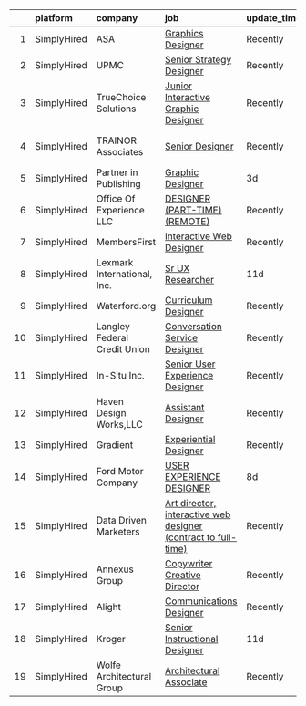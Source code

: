 

|    | platform    | company                      | job                                                                                                                                                                             | update_time   | location         |
|---:|:------------|:-----------------------------|:--------------------------------------------------------------------------------------------------------------------------------------------------------------------------------|:--------------|:-----------------|
|  1 | SimplyHired | ASA                          | [Graphics Designer](https://www.simplyhired.com/job/hXCOGKRB7zNtjHab4D6rXznXqNSgCpEMu-IwLCuYGZqi7QyIpJIn3g?q=interactive+designer)                                              | Recently      | Remote           |
|  2 | SimplyHired | UPMC                         | [Senior Strategy Designer](https://www.simplyhired.com/job/Nn20cytjYD-_PmAlVyMXuFtxxH70z0d-Rv5Clc0vja_eXs0budoSug?q=interactive+designer)                                       | Recently      | Pittsburgh, PA   |
|  3 | SimplyHired | TrueChoice Solutions         | [Junior Interactive Graphic Designer](https://www.simplyhired.com/job/b0r1RBIi4whGicGMw_yrBxO61MP7dwIbFlDqaLn9qkpwZHf_GnY50w?q=interactive+designer)                            | Recently      | Remote           |
|  4 | SimplyHired | TRAINOR Associates           | [Senior Designer](https://www.simplyhired.com/job/8W051Wzps4yXmKQnT2PQncTxJkpXZ9XOtIrqEgcTA9N4NCmOypwzyA?q=interactive+designer)                                                | Recently      | New Hartford, NY |
|  5 | SimplyHired | Partner in Publishing        | [Graphic Designer](https://www.simplyhired.com/job/lHYowF63VQDnIvAPbdL8PrEIabKeM1eZlYRGDnYh6qvXm2tr_QUwUw?q=interactive+designer)                                               | 3d            | Remote           |
|  6 | SimplyHired | Office Of Experience LLC     | [DESIGNER (PART-TIME) (REMOTE)](https://www.simplyhired.com/job/yUtNm7aP5k7lf3a27Q4KIbyvuM9A7WQE2tgKPjPrP4xRwKfFS33ECw?q=interactive+designer)                                  | Recently      | Chicago, IL      |
|  7 | SimplyHired | MembersFirst                 | [Interactive Web Designer](https://www.simplyhired.com/job/BApHw7JGz5-TXEuoNQo_xTM4-1lhJYJe2kJ5_qyxwtF_akJ0pzfOFA?q=interactive+designer)                                       | Recently      | Remote           |
|  8 | SimplyHired | Lexmark International, Inc.  | [Sr UX Researcher](https://www.simplyhired.com/job/0onL9VxxXQ_7rcfxaMvdo8OQ9y_5Srha0mexhBhixmfbFggc2yOXQw?q=interactive+designer)                                               | 11d           | Lexington, KY    |
|  9 | SimplyHired | Waterford.org                | [Curriculum Designer](https://www.simplyhired.com/job/0SP_YPXc0jKVMaS681lMA-fSryWe5MrTwEZN9z3FIzKmWbncFrwAFw?q=interactive+designer)                                            | Recently      | Remote           |
| 10 | SimplyHired | Langley Federal Credit Union | [Conversation Service Designer](https://www.simplyhired.com/job/Fb3buihtffxd4qgDCLqiEFdEFznwp3Tjxabl2VnRGYC_ue0VrCQflw?q=interactive+designer)                                  | Recently      | Newport News, VA |
| 11 | SimplyHired | In-Situ Inc.                 | [Senior User Experience Designer](https://www.simplyhired.com/job/vyM0f3TPEVsiQm91D22dN0l-KsYqyrhKvnNhy16xYaGcS2aJUCAddg?q=interactive+designer)                                | Recently      | Fort Collins, CO |
| 12 | SimplyHired | Haven Design Works,LLC       | [Assistant Designer](https://www.simplyhired.com/job/e0fJc2q0ghs9mZsGzLVmX43HBJIw1EROA9lZUx2l0OKc5oKdwmwJXw?q=interactive+designer)                                             | Recently      | Buford, GA       |
| 13 | SimplyHired | Gradient                     | [Experiential Designer](https://www.simplyhired.com/job/m5623czasLRryH1b449NnXv1tftfGX9x9sGCJyV3mH9KXDOSRWdPjQ?q=interactive+designer)                                          | Recently      | Remote           |
| 14 | SimplyHired | Ford Motor Company           | [USER EXPERIENCE DESIGNER](https://www.simplyhired.com/job/T3DuWGHDCXDtx5sx8xQ8Cb0pcTUUX0yuJ2oEkJTnTuGzxkmrPshMMg?q=interactive+designer)                                       | 8d            | United States    |
| 15 | SimplyHired | Data Driven Marketers        | [Art director, interactive web designer (contract to full-time)](https://www.simplyhired.com/job/A3sfXQU6Rh0xl4hGryafmEALGPu5te2hLlgKRJFR_6UnngkdX8myCg?q=interactive+designer) | Recently      | Mesa, AZ         |
| 16 | SimplyHired | Annexus Group                | [Copywriter Creative Director](https://www.simplyhired.com/job/arEup259vq-2H_tuvC1IfgzR_AfsqQJ2ZrQICP0FM_DRCKR7TJbM6g?q=interactive+designer)                                   | Recently      | Scottsdale, AZ   |
| 17 | SimplyHired | Alight                       | [Communications Designer](https://www.simplyhired.com/job/vuSuXiUvKoHfhpGUq4uEMjzJ1P39rqX8HeXkz0WZWVHC9E7Vzof3uw?q=interactive+designer)                                        | Recently      | Remote           |
| 18 | SimplyHired | Kroger                       | [Senior Instructional Designer](https://www.simplyhired.com/job/kTh193d5hoh7SKCK6mhaKCtbUbfdwJasqajHTnFdfxmptzCHxRkCNQ?q=interactive+designer)                                  | 11d           | Remote           |
| 19 | SimplyHired | Wolfe Architectural Group    | [Architectural Associate](https://www.simplyhired.com/job/H13gEka9RJVDtlZ39-1dUF2W9CCPlI0-66rVDAzQuX8eJFKtnUIRFA?q=interactive+designer)                                        | Recently      | Spokane, WA      |